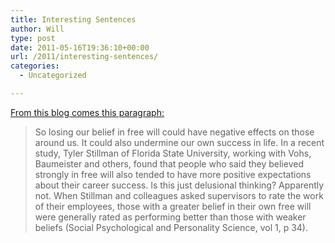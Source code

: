 ```yaml
---
title: Interesting Sentences
author: Will
type: post
date: 2011-05-16T19:36:10+00:00
url: /2011/interesting-sentences/
categories:
  - Uncategorized

---
```

[From this blog comes this paragraph:][1]

> So losing our belief in free will could have negative effects on those around us. It could also undermine our own success in life. In a recent study, Tyler Stillman of Florida State University, working with Vohs, Baumeister and others, found that people who said they believed strongly in free will also tended to have more positive expectations about their career success. Is this just delusional thinking? Apparently not. When Stillman and colleagues asked supervisors to rate the work of their employees, those with a greater belief in their own free will were generally rated as performing better than those with weaker beliefs (Social Psychological and Personality Science, vol 1, p 34).

 [1]: http://susansayler.wordpress.com/2011/05/09/grand-delusions-why-were-determined-to-be-free/